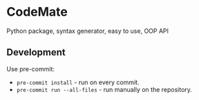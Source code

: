 # CodeMate

Python package, syntax generator, easy to use, OOP API

## Development

Use pre-commit:

* `pre-commit install` - run on every commit.
* `pre-commit run --all-files` - run manually on the repository.

